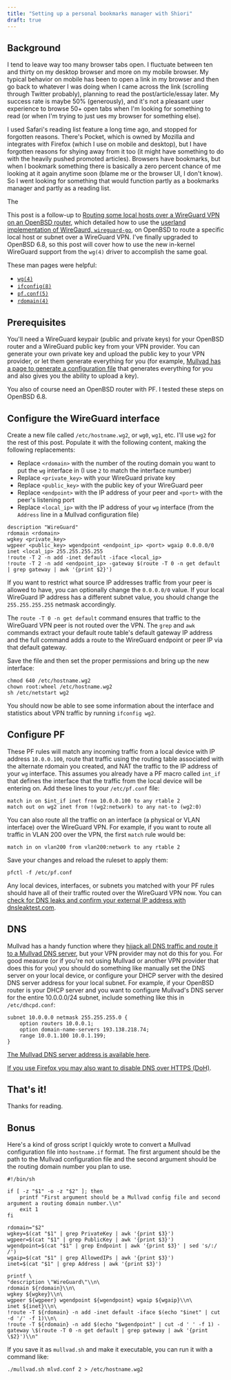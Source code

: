 ```yaml
---
title: "Setting up a personal bookmarks manager with Shiori"
draft: true
---
```


## Background

I tend to leave way too many browser tabs open. I fluctuate between ten and thirty on my desktop browser and more on my mobile browser. My typical behavior on mobile has been to open a link in my browser and then go back to whatever I was doing when I came across the link (scrolling through Twitter probably), planning to read the post/article/essay later. My success rate is maybe 50% (generously), and it's not a pleasant user experience to browse 50+ open tabs when I'm looking for something to read (or when I'm trying to just ues my browser for something else).

I used Safari's reading list feature a long time ago, and stopped for forgotten reasons. There's Pocket, which is owned by Mozilla and integrates with Firefox (which I use on mobile and desktop), but I have forgotten reasons for shying away from it too (it might have something to do with the heavily pushed promoted articles). Browsers have bookmarks, but when I bookmark something there is basically a zero percent chance of me looking at it again anytime soon (blame me or the browser UI, I don't know). So I went looking for something that would function partly as a bookmarks manager and partly as a reading list.

The 

This post is a follow-up to [Routing some local hosts over a WireGuard VPN on an OpenBSD router](/posts/wireguard-go-openbsd), which detailed how to use the [userland implementation of WireGaurd, `wireguard-go`](https://git.zx2c4.com/wireguard-go/about/), on OpenBSD to route a specific local host or subnet over a WireGuard VPN. I've finally upgraded to OpenBSD 6.8, so this post will cover how to use the new in-kernel WireGuard support from the `wg(4)` driver to accomplish the same goal.

These man pages were helpful:

* [`wg(4)`](https://man.openbsd.org/OpenBSD-6.8/wg)
* [`ifconfig(8)`](https://man.openbsd.org/OpenBSD-6.8/ifconfig)
* [`pf.conf(5)`](https://man.openbsd.org/OpenBSD-6.8/pf.conf)
* [`rdomain(4)`](https://man.openbsd.org/OpenBSD-6.8/rdomain)

## Prerequisites

You'll need a WireGuard keypair (public and private keys) for your OpenBSD router and a WireGuard public key from your VPN provider. You can generate your own private key and upload the public key to your VPN provider, or let them generate everything for you (for example, [Mullvad has a page to generate a configuration file](https://mullvad.net/en/download/wireguard-config/) that generates everything for you and also gives you the ability to upload a key).

You also of course need an OpenBSD router with PF. I tested these steps on OpenBSD 6.8.

## Configure the WireGuard interface

Create a new file called `/etc/hostname.wg2`, or `wg0`, `wg1`, etc. I'll use `wg2` for the rest of this post. Populate it with the following content, making the following replacements:

* Replace `<rdomain>` with the number of the routing domain you want to put the `wg` interface in (I use `2` to match the interface number)
* Replace `<private_key>` with your WireGuard private key
* Replace `<public_key>` with the public key of your WireGuard peer
* Replace `<endpoint>` with the IP address of your peer and `<port>` with the peer's listening port
* Replace `<local_ip>` with the IP address of your `wg` interface (from the `Address` line in a Mullvad configuration file)

```
description "WireGuard"
rdomain <rdomain>
wgkey <private_key>
wgpeer <public_key> wgendpoint <endpoint_ip> <port> wgaip 0.0.0.0/0
inet <local_ip> 255.255.255.255
!route -T 2 -n add -inet default -iface <local_ip>
!route -T 2 -n add <endpoint_ip> -gateway $(route -T 0 -n get default | grep gateway | awk '{print $2}')
```

If you want to restrict what source IP addresses traffic from your peer is allowed to have, you can optionally change the `0.0.0.0/0` value. If your local WireGuard IP address has a different subnet value, you should change the `255.255.255.255` netmask accordingly.

The `route -T 0 -n get default` command ensures that traffic to the WireGuard VPN peer is not routed over the VPN. The `grep` and `awk` commands extract your default route table's default gateway IP address and the full command adds a route to the WireGuard endpoint or peer IP via that default gateway.

Save the file and then set the proper permissions and bring up the new interface:

```
chmod 640 /etc/hostname.wg2
chown root:wheel /etc/hostname.wg2
sh /etc/netstart wg2
```

You should now be able to see some information about the interface and statistics about VPN traffic by running `ifconfig wg2`.

## Configure PF

These PF rules will match any incoming traffic from a local device with IP address `10.0.0.100`, route that traffic using the routing table associated with the alternate rdomain you created, and NAT the traffic to the IP address of your `wg` interface. This assumes you already have a PF macro called `int_if` that defines the interface that the traffic from the local device will be entering on. Add these lines to your `/etc/pf.conf` file:

```
match in on $int_if inet from 10.0.0.100 to any rtable 2
match out on wg2 inet from !(wg2:network) to any nat-to (wg2:0)
```

You can also route all the traffic on an interface (a physical or VLAN interface) over the WireGuard VPN. For example, if you want to route all traffic in VLAN 200 over the VPN, the first `match` rule would be:

```
match in on vlan200 from vlan200:network to any rtable 2
```

Save your changes and reload the ruleset to apply them:

```
pfctl -f /etc/pf.conf
```

Any local devices, interfaces, or subnets you matched with your PF rules should have all of their traffic routed over the WireGuard VPN now. You can [check for DNS leaks and confirm your external IP address with dnsleaktest.com](https://dnsleaktest.com). 

## DNS

Mullvad has a handy function where they [hijack all DNS traffic and route it to a Mullvad DNS server](https://mullvad.net/en/help/terms-service/), but your VPN provider may not do this for you. For good measure (or if you're not using Mullvad or another VPN provider that does this for you) you should do something like manually set the DNS server on your local device, or configure your DHCP server with the desired DNS server address for your local subnet. For example, if your OpenBSD router is your DHCP server and you want to configure Mullvad's DNS server for the entire 10.0.0.0/24 subnet, include something like this in `/etc/dhcpd.conf`:

```
subnet 10.0.0.0 netmask 255.255.255.0 {
    option routers 10.0.0.1;
    option domain-name-servers 193.138.218.74;
    range 10.0.1.100 10.0.1.199;
}
```

[The Mullvad DNS server address is available here](https://mullvad.net/en/help/dns-leaks/).

[If you use Firefox you may also want to disable DNS over HTTPS (DoH)](https://support.mozilla.org/en-US/kb/dns-over-https-doh-faqs#w_will-users-be-able-to-disable-doh).

## That's it!

Thanks for reading.

## Bonus

Here's a kind of gross script I quickly wrote to convert a Mullvad configuration file into `hostname.if` format. The first argument should be the path to the Mullvad configuration file and the second argument should be the routing domain number you plan to use.

```
#!/bin/sh

if [ -z "$1" -o -z "$2" ]; then
    printf "First argument should be a Mullvad config file and second argument a routing domain number.\\n"
    exit 1
fi

rdomain="$2"
wgkey=$(cat "$1" | grep PrivateKey | awk '{print $3}')
wgpeer=$(cat "$1" | grep PublicKey | awk '{print $3}')
wgendpoint=$(cat "$1" | grep Endpoint | awk '{print $3}' | sed 's/:/ /')
wgaip=$(cat "$1" | grep AllowedIPs | awk '{print $3}')
inet=$(cat "$1" | grep Address | awk '{print $3}')

printf \
"description \"WireGuard\"\\n\
rdomain ${rdomain}\\n\
wgkey ${wgkey}\\n\
wgpeer ${wgpeer} wgendpoint ${wgendpoint} wgaip ${wgaip}\\n\
inet ${inet}\\n\
!route -T ${rdomain} -n add -inet default -iface $(echo "$inet" | cut -d '/' -f 1)\\n\
!route -T ${rdomain} -n add $(echo "$wgendpoint" | cut -d ' ' -f 1) -gateway \$(route -T 0 -n get default | grep gateway | awk '{print \$2}')\\n"
```

If you save it as `mullvad.sh` and make it executable, you can run it with a command like:

```
./mullvad.sh mlvd.conf 2 > /etc/hostname.wg2
```

